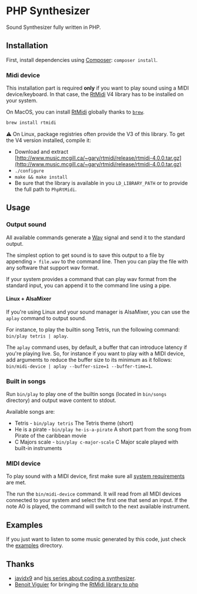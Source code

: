 # PHP Synthesizer

Sound Synthesizer fully written in PHP.

## Installation

First, install dependencies using [Composer](https://getcomposer.org/): `composer install`.

### Midi device

This installation part is required **only** if you want to play sound using a MIDI device/keyboard. In that case, the [RtMidi](https://github.com/thestk/rtmidi) V4 library has to be installed on your system. 

On MacOS, you can install [RtMidi](https://github.com/thestk/rtmidi) globally thanks to [`brew`](https://brew.sh/).
```bash
brew install rtmidi
``` 

:warning: On Linux, package registries often provide the V3 of this library. To get the V4 version installed, compile it:
* Download and extract [http://www.music.mcgill.ca/~gary/rtmidi/release/rtmidi-4.0.0.tar.gz](http://www.music.mcgill.ca/~gary/rtmidi/release/rtmidi-4.0.0.tar.gz)
* `./configure`
* `make && make install`
* Be sure that the library is available in you `LD_LIBRARY_PATH` or to provide the full path to `PhpRtMidi`. 

## Usage

### Output sound

All available commands generate a [Wav](https://fr.wikipedia.org/wiki/Waveform_Audio_File_Format) signal and send it to the standard output. 

The simplest option to get sound is to save this output to a file by appending `> file.wav` to the command line. Then you can play the file with any software that support wav format.

If your system provides a command that can play wav format from the standard input, you can append it to the command line using a pipe.

#### Linux  + AlsaMixer

If you're using Linux and your sound manager is AlsaMixer, you can use the `aplay` command to output sound.

For instance, to play the builtin song Tetris, run the following command: `bin/play tetris | aplay`.

The `aplay` command uses, by default, a buffer that can introduce latency if you're playing live. So, for instance if you want to play with a MIDI device, add arguments to reduce the buffer size to its minimum as it follows: `bin/midi-device | aplay --buffer-size=1 --buffer-time=1`.

### Built in songs

Run `bin/play` to play one of the builtin songs (located in `bin/songs` directory) and output wave content to stdout.

Available songs are:
 - Tetris - `bin/play tetris` The Tetris theme (short)
 - He is a pirate - `bin/play he-is-a-pirate` A short part from the song from Pirate of the caribbean movie
 - C Majors scale - `bin/play c-major-scale` C Major scale played with built-in instruments
 
### MIDI device

To play sound with a MIDI device, first make sure all [system requirements](#midi-device) are met.

The run the `bin/midi-device` command. It will read from all MIDI devices connected to your system and select the first one that send an input. If the note A0 is played, the command will switch to the next available instrument.

## Examples

If you just want to listen to some music generated by this code, just check the [examples](examples) directory.

## Thanks

 - [javidx9](https://www.youtube.com/channel/UC-yuWVUplUJZvieEligKBkA) and [his series about coding a synthesizer](https://www.youtube.com/watch?v=tgamhuQnOkM).
 - [Benoit Viguier](https://github.com/b-viguier) for bringing the [RtMidi library to php](https://github.com/b-viguier/PhpRtMidi) 
